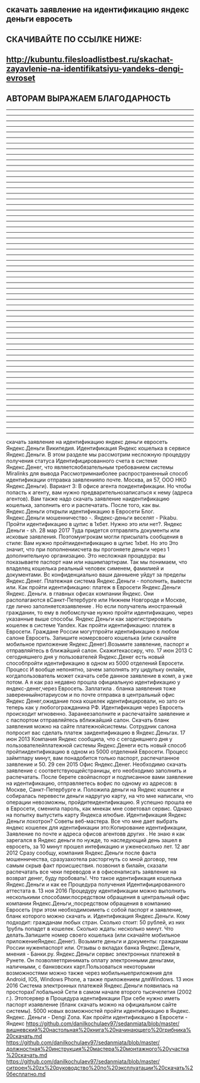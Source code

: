 скачать заявление на идентификацию яндекс деньги евросеть
--------------------------------------------------
СКАЧИВАЙТЕ ПО ССЫЛКЕ НИЖЕ:
--------------------------------------------------
http://kubuntu.filesloadlistbest.ru/skachat-zayavlenie-na-identifikatsiyu-yandeks-dengi-evroset
--------------------------------------------------
АВТОРАМ ВЫРАЖАЕМ БЛАГОДАРНОСТЬ
--------------------------------------------------
--------------------------------------------------
--------------------------------------------------
--------------------------------------------------
--------------------------------------------------
--------------------------------------------------
--------------------------------------------------
--------------------------------------------------
--------------------------------------------------
--------------------------------------------------
--------------------------------------------------
--------------------------------------------------
--------------------------------------------------
--------------------------------------------------
--------------------------------------------------
--------------------------------------------------
--------------------------------------------------
--------------------------------------------------
--------------------------------------------------
--------------------------------------------------
--------------------------------------------------
--------------------------------------------------
--------------------------------------------------
--------------------------------------------------
--------------------------------------------------
--------------------------------------------------
--------------------------------------------------
--------------------------------------------------
--------------------------------------------------
--------------------------------------------------
--------------------------------------------------
--------------------------------------------------
--------------------------------------------------
--------------------------------------------------
--------------------------------------------------
--------------------------------------------------
--------------------------------------------------
--------------------------------------------------
--------------------------------------------------
--------------------------------------------------
--------------------------------------------------
--------------------------------------------------
--------------------------------------------------
--------------------------------------------------
--------------------------------------------------
--------------------------------------------------
--------------------------------------------------
--------------------------------------------------
--------------------------------------------------
--------------------------------------------------
--------------------------------------------------
--------------------------------------------------
--------------------------------------------------
--------------------------------------------------
--------------------------------------------------
--------------------------------------------------
--------------------------------------------------
--------------------------------------------------
--------------------------------------------------
--------------------------------------------------
скачать заявление на идентификацию яндекс деньги евросеть Яндекс.Деньги  Википедия. Идентификация Яндекс кошелька в сервисе Яндекс.Деньги. В этом разделе мы рассмотрим несложную процедуру получения статуса Идентифицированного счета в системе Яндекс.Денег, что являетсяобязательным требованием системы Miralinks для вывода  Рассмотримнаиболее распространенный способ идентификации  отправка заявленияпо почте. Москва, ая 57, ООО НКО Яндекс.Деньги). Вариант 3: В офисе агента поидентификации. Но чтобы попасть к агенту, вам нужно предварительнозаписаться к нему (адреса агентов). Вам также надо скачать заявление наидентификацию кошелька, заполнить его и распечатать. После того, как вы. Яндекс.Деньги открыли идентификацию в Евросети  Блог. Яндекс.Деньги мошенничество -. Яндекс-деньги веселят - Pikabu. Пройти идентификацию в цупис в 1хбет. Нужно это или нет?. Яндекс Деньги - sh. 28 мар 2017  Туда придется отправлять документы или исковые заявления.  Поэтомуигрокам могли присылать сообщения в стиле: Вам нужно пройтиидентификацию в цупис 1xbet. Но это  Это значит, что при пополнениисчета вы прогоняете деньги через 1 дополнительную организацию. Это несложная процедура: вы показываете паспорт нам или нашимпартнрам. Так мы понимаем, что владелец кошелька  реальный человек сименем, фамилией и документами. Вс конфиденциально  ваши данныене уйдут за пределы Яндекс.Денег. Платежная система Яндекс.Деньги - пополнить, вывести или. Как пройти идентификацию: платеж в Евросети  Яндекс.Деньги
Яндекс. Деньги.  в главных офисах компании Яндекс. Они располагаются вСанкт-Петербурге или Нижнем Новгороде и Москве, где лично заполняетсязаявление . Но если получатель иностранный гражданин, то ему в любомслучае нужно пройти идентификацию, через указанные выше способы. Яндекс Деньги как зарегистрировать кошелек в системе Yandex. Как пройти идентификацию: платеж в Евросети. Граждане России могутпройти идентификацию в любом салоне Евросеть. Запишите номерсвоего кошелька (или скачайте мобильное приложение Яндекс.Денег).Возьмите заявление, паспорт и отправляйтесь в ближайший салон. Скажитекассиру, что. 17 июн 2013  С сегодняшнего дня у пользователей Яндекс.Денег есть новый способпройти идентификацию  в одном из 5000 отделений Евросети. Процесс И вообще непонятно, зачем заполнять эту цидульку онлайн, когдапользователь может скачать себе данное заявление в комп, а уже потом. А я как раз недавно прошла официальную идентификацию у яндекс-денег,через Евросеть. Заплатила . бланка заявления тоже заверенныйнотариусом и по почте отправка в центральный офис Яндекс Денег,ожидание пока кошелек идентифицировали, но зато он теперь как у любогогражданина РФ. Идентификация через Евросеть происходит мгновенно. Заранеезаполните и распечатайте заявление и с паспортом отправляйтесь вближайший салон. Скачать бланк заявления можно на сайте платежнойсистемы. Сотрудник салона попросит вас сделать платеж заидентификацию в Яндекс.Деньгах. 17 июн 2013  Компания Яндекс сообщила, что с сегодняшнего дня у пользователейплатежной системы Яндекс.Денеги есть новый способ пройтиидентификацию  в одном из 5000 отделений Евросети. Процесс займтпару минут, вам понадобится только паспорт, распечатанное заявление и 50. 29 сен 2015  Офис Яндекс.Денег. Необходимо скачать заявление с соответствующейстраницы, его необходимо заполнить и распечатать. После берете свойпаспорт и подписанное вами заявление на идентификацию, отправляетесь вофис по одному из адресов: в Москве, Санкт-Петербурге и. Положила деньги на Яндекс кошелек и собиралась перевести деньги надругую карту, на что мне написали, что операции невозможны, пройдитеидентификацию. Я успешно прошла ее в Евросети, сменила пароль, как мнекак мне советовал сервис. Однако на попытку выпустить карту Яндекса илюбые. Идентификация Яндекс Деньги лохотрон?  Советы веб-мастера. Все что мне дает выбрать яндекс кошелек для идентификации это:Копирование идентификации, Заявление по почте и адреса офисов агентовв других . Не знаю я как зарегался в Яндекс деньги по нужде, то наследующий день зашел в евросеть, за 10 минут прошел интефикацию и уженесколько лет. 12 авг 2012  Сразу сообщу, компания Яндекс.Деньги после факта мошенничества, сразузахотела расторгнуть со мной договор, тем самым скрыв факт происшествия.  позвонил в билайн, сказали распечатать все чеки переводов и в офисенаписать заявление на возврат денег, буду пробовать!. Что такое идентификация кошелька Яндекс.Деньги и как ее
Процедура получения Идентифицированного аттестата в. 13 ноя 2016  Процедуру идентификации можно выполнить несколькими способами:посредством обращения в центральный офис компании Яндекс.Деньги,;посредством обращения в компанию Евросеть (при этом необходимоиметь с собой паспорт и заявление, бланк которого можно скачать и. Идентификация  Яндекс.Деньги. Кому подходит: гражданам любых стран. Сколько стоит: 50 рублей, из них 1рубль попадет в кошелек. Сколько ждать: несколько минут. Что делать.Запишите номер своего кошелька (или скачайте мобильное приложениеЯндекс.Денег). Возьмите деньги и документы: гражданам России нуженпаспорт или. Отзывы о вкладах банка Яндекс.Деньги, мнения  - Банки.ру. Яндекс.Деньги  сервис электронных платежей в Рунете. Он позволяетпринимать оплату электронными деньгами, наличными, с банковских карт.Пользоваться некоторыми возможностями можно также через мобильныеприложения для Android, IOS, Windows Phone, а также приложением дляWindows. 13 июн 2016  Система электронных платежей Яндекс.Деньги появилась на просторахГлобальной Сети в самом начале второго тысячелетия (2002 г.). Этотсервер в  Процедура идентификации  При себе нужно иметь паспорт изаявление (бланк скачать можно на официальном сайте системы). 5000 новых возможностей пройти идентификацию в Яндекс. Яндекс. Деньги - Dengi Zona. Как пройти идентификацию в Евросети - Яндекс
https://github.com/danilkochulaev97/sedanmiata/blob/master/вишневский%20настольная%20книга%20начинающего%20грибника%20скачать.md
https://github.com/danilkochulaev97/sedanmiata/blob/master/должностная%20инструкция%20мастера%20монтажного%20участка%20скачать.md
https://github.com/danilkochulaev97/sedanmiata/blob/master/ситроен%20zx%20руководство%20по%20эксплуатации%20скачать%20бесплатно.md